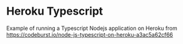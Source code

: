# Heroku Typescript
Example of running a Typescript Nodejs application on Heroku from https://codeburst.io/node-js-typescript-on-heroku-a3ac5a62cf66
